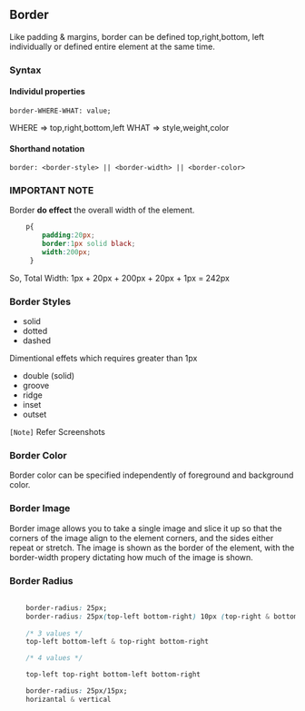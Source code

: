## Border


Like padding & margins, border can be defined top,right,bottom, left individually or defined entire element at the same time.

### Syntax

#### Individul  properties

`border-WHERE-WHAT: value;`

WHERE => top,right,bottom,left
WHAT  => style,weight,color

#### Shorthand notation

` border: <border-style> || <border-width> || <border-color> `

### IMPORTANT NOTE

Border **do effect** the overall width of the element.

```css
	p{
		padding:20px;
		border:1px solid black;
		width:200px;
	 }
```
So, Total Width: 1px + 20px + 200px + 20px + 1px = 242px


### Border Styles

*	solid
*	dotted
*	dashed

Dimentional effets which requires greater than 1px

*	double (solid)
*	groove
*	ridge
*	inset
*	outset

`[Note]` Refer Screenshots

### Border Color

Border color can be specified independently of foreground and background color.

### Border Image

Border image allows you to take a single image and slice it up so that the corners of the image align to the element corners, and the sides either repeat or stretch. The image is shown as the border of the element, with the border-width propery dictating how much of the image is shown.


### Border Radius

```css
	
	border-radius: 25px;
	border-radius: 25px(top-left bottom-right) 10px (top-right & bottom-left)
	
	/* 3 values */
	top-left bottom-left & top-right bottom-right

	/* 4 values */

	top-left top-right bottom-left bottom-right

	border-radius: 25px/15px;
	horizantal & vertical



```
